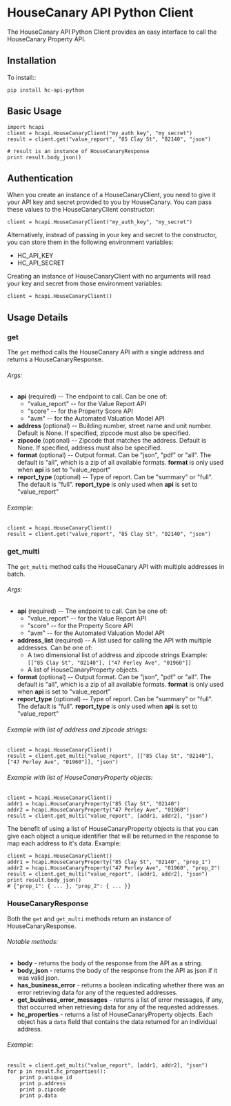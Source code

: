 # HouseCanary API Python Client

The HouseCanary API Python Client provides an easy interface to call the HouseCanary Property API.

## Installation

To install::
```
pip install hc-api-python
```

## Basic Usage


```    
import hcapi
client = hcapi.HouseCanaryClient("my_auth_key", "my_secret")
result = client.get("value_report", "85 Clay St", "02140", "json")

# result is an instance of HouseCanaryResponse
print result.body_json()
```

## Authentication

When you create an instance of a HouseCanaryClient, you need to give it your API key and secret provided to you by HouseCanary. You can pass these values to the HouseCanaryClient constructor:

```
client = hcapi.HouseCanaryClient("my_auth_key", "my_secret")
```

Alternatively, instead of passing in your key and secret to the constructor, you can store them in the following environment variables:

- HC_API_KEY
- HC_API_SECRET

Creating an instance of HouseCanaryClient with no arguments will read your key and secret from those environment variables:

```
client = hcapi.HouseCanaryClient()
```

## Usage Details

### get
The `get` method calls the HouseCanary API with a single address and returns a HouseCanaryResponse.

###### Args:
- **api** (required) -- The endpoint to call. Can be one of:
	- "value_report" -- for the Value Report API
	- "score" -- for the Property Score API
	- "avm" -- for the Automated Valuation Model API
- **address** (optional) -- Building number, street name and unit number. Default is None.
	If specified, zipcode must also be specified. 
- **zipcode** (optional) -- Zipcode that matches the address. Default is None.
	If specified, address must also be specified.
- **format** (optional) -- Output format. Can be "json", "pdf" or "all". 
	The default is "all", which is a zip of all available formats.
	**format** is only used when **api** is set to "value_report"
- **report_type** (optional) -- Type of report. Can be "summary" or "full". The default is "full".
	**report_type** is only used when **api** is set to "value_report"

###### Example:
```
client = hcapi.HouseCanaryClient()
result = client.get("value_report", "85 Clay St", "02140", "json")
```

### get_multi
The `get_multi` method calls the HouseCanary API with multiple addresses in batch.

###### Args:
- **api** (required) -- The endpoint to call. Can be one of:
	- "value_report" -- for the Value Report API
	- "score" -- for the Property Score API
	- "avm" -- for the Automated Valuation Model API
- **address_list** (required) -- A list used for calling the API with multiple addresses. Can be one of:
	- A two dimensional list of address and zipcode strings
		Example: `[["85 Clay St", "02140"], ["47 Perley Ave", "01960"]]`
	- A list of HouseCanaryProperty objects.
- **format** (optional) -- Output format. Can be "json", "pdf" or "all". 
	The default is "all", which is a zip of all available formats.
	**format** is only used when **api** is set to "value_report"
- **report_type** (optional) -- Type of report. Can be "summary" or "full". The default is "full".
	**report_type** is only used when **api** is set to "value_report"

###### Example with list of address and zipcode strings:
```
client = hcapi.HouseCanaryClient()
result = client.get_multi("value_report", [["85 Clay St", "02140"], ["47 Perley Ave", "01960"]], "json")
```

###### Example with list of HouseCanaryProperty objects:
```
client = hcapi.HouseCanaryClient()
addr1 = hcapi.HouseCanaryProperty("85 Clay St", "02140")
addr2 = hcapi.HouseCanaryProperty("47 Perley Ave", "01960")
result = client.get_multi("value_report", [addr1, addr2], "json")
```

The benefit of using a list of HouseCanaryProperty objects is that you can give each object a unique identifier that will be returned in the response to map each address to it's data. Example:

```
client = hcapi.HouseCanaryClient()
addr1 = hcapi.HouseCanaryProperty("85 Clay St", "02140", "prop_1")
addr2 = hcapi.HouseCanaryProperty("47 Perley Ave", "01960", "prop_2")
result = client.get_multi("value_report", [addr1, addr2], "json")
print result.body_json()
# {"prop_1": { ... }, "prop_2": { ... }}
```

### HouseCanaryResponse
Both the `get` and `get_multi` methods return an instance of HouseCanaryResponse.

###### Notable methods:
- **body** - returns the body of the response from the API as a string.
- **body_json** - returns the body of the response from the API as json if it was valid json.
- **has_business_error** - returns a boolean indicating whether there was an error retrieving data for any of the requested addresses.
- **get_business_error_messages** - returns a list of error messages, if any, that occurred when retrieving data for any of the requested addresses.
- **hc_properties** - returns a list of HouseCanaryProperty objects. Each object has a `data` field that contains the data returned for an individual address.

###### Example:
```
result = client.get_multi("value_report", [addr1, addr2], "json")
for p in result.hc_properties():
	print p.unique_id
	print p.address
	print p.zipcode
	print p.data
```
